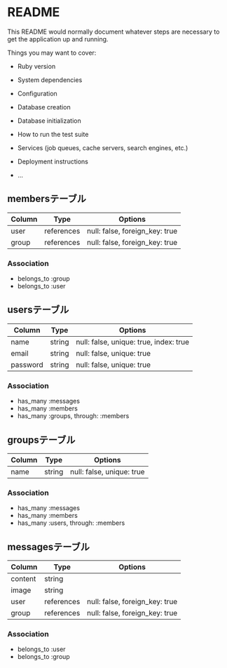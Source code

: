 # README

This README would normally document whatever steps are necessary to get the
application up and running.

Things you may want to cover:

* Ruby version

* System dependencies

* Configuration

* Database creation

* Database initialization

* How to run the test suite

* Services (job queues, cache servers, search engines, etc.)

* Deployment instructions

* ...

## membersテーブル

|Column|Type|Options|
|------|----|-------|
|user|references|null: false, foreign_key: true|
|group|references|null: false, foreign_key: true|

### Association
- belongs_to :group
- belongs_to :user


## usersテーブル

|Column|Type|Options|
|------|----|-------|
|name|string|null: false, unique: true, index: true|
|email|string|null: false, unique: true|
|password|string|null: false, unique: true|

### Association
- has_many :messages
- has_many :members
- has_many :groups, through: :members


## groupsテーブル

|Column|Type|Options|
|------|----|-------|
|name|string|null: false, unique: true|


### Association
- has_many :messages
- has_many :members
- has_many :users, through: :members



## messagesテーブル

|Column|Type|Options|
|------|----|-------|
|content|string||
|image|string||
|user|references|null: false, foreign_key: true|
|group|references|null: false, foreign_key: true|

### Association
- belongs_to :user
- belongs_to :group



